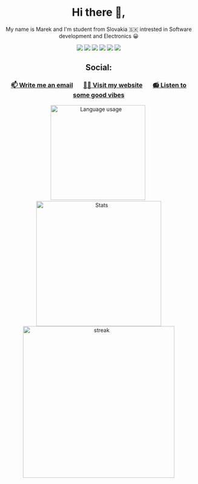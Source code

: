 <h1 align=center>Hi there 👋,</h1>
<p align=center>My name is Marek and I'm student from Slovakia 🇸🇰 intrested in Software development and Electronics 😀
</p>

<div align=center>
    <img src="https://img.shields.io/badge/c-%2300599C.svg?style=for-the-badge&logo=c&logoColor=white">
    <img src="https://img.shields.io/badge/python-3670A0?style=for-the-badge&logo=python&logoColor=ffdd54">
    <img src="https://img.shields.io/badge/javascript-%23323330.svg?style=for-the-badge&logo=javascript&logoColor=%23F7DF1E">
    <img src="https://img.shields.io/badge/-Arduino-00979D?style=for-the-badge&logo=Arduino&logoColor=white">
    <img src="https://img.shields.io/badge/NeoVim-%2357A143.svg?&style=for-the-badge&logo=neovim&logoColor=white">
    <img src="https://img.shields.io/badge/Debian-D70A53?style=for-the-badge&logo=debian&logoColor=white">
</div>

<h2 align=center>Social:</h2>

<div align=center>
    <h3>
    <a href="mailto:marek.lamos16@gmail.com">📫 Write me an email</a>
    &nbsp;&nbsp;&nbsp;&nbsp;&nbsp;
    <a href="https://heun11.github.io">👨‍💻 Visit my website</a>
    &nbsp;&nbsp;&nbsp;&nbsp;&nbsp;
    <a href="https://open.spotify.com/playlist/1pNDmxcFoi5sA4693qhhJP">📻 Listen to some good vibes</a>
    </h3>
</div>

<div align=center>
  <img width=250 src="https://github-readme-stats.vercel.app/api/top-langs/?username=Heun11&layout=compact&theme=gruvbox" alt="Language usage"/>&nbsp;
  <img width=330 src="https://github-readme-stats.vercel.app/api?username=Heun11&show_icons=true&hide=&theme=gruvbox" alt="Stats"/>
  <br/>
    <img width=400 align="center" src="https://streak-stats.demolab.com/?user=Heun11&count_private=true&theme=gruvbox&border_radius=10" alt="streak" />
</div>